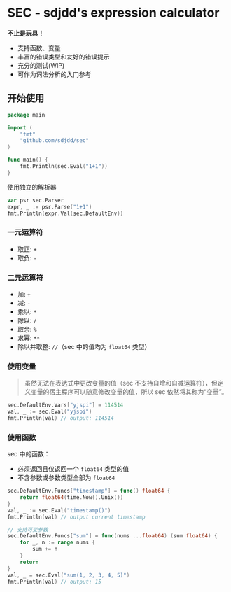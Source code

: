 # SEC - sdjdd's expression calculator

**不止是玩具！**

- 支持函数、变量
- 丰富的错误类型和友好的错误提示
- 充分的测试(WIP)
- 可作为词法分析的入门参考

## 开始使用

```go
package main

import (
	"fmt"
	"github.com/sdjdd/sec"
)

func main() {
	fmt.Println(sec.Eval("1+1"))
}

```

使用独立的解析器

```go
var psr sec.Parser
expr, _ := psr.Parse("1+1")
fmt.Println(expr.Val(sec.DefaultEnv))
```

### 一元运算符

- 取正: `+`
- 取负: `-`

### 二元运算符

- 加: `+`
- 减: `-`
- 乘以: `*`
- 除以: `/`
- 取余: `%`
- 求幂: `**`
- 除以并取整: `//`（sec 中的值均为 `float64` 类型）

### 使用变量

> 虽然无法在表达式中更改变量的值（sec 不支持自增和自减运算符），但定义变量的宿主程序可以随意修改变量的值，所以 sec 依然将其称为“变量”。

```go
sec.DefaultEnv.Vars["yjspi"] = 114514
val, _ := sec.Eval("yjspi")
fmt.Println(val) // output: 114514
```

### 使用函数

sec 中的函数：

- 必须返回且仅返回一个 `float64` 类型的值
- 不含参数或参数类型全部为 `float64`

```go
sec.DefaultEnv.Funcs["timestamp"] = func() float64 {
    return float64(time.Now().Unix())
}
val, _ := sec.Eval("timestamp()")
fmt.Println(val) // output current timestamp

// 支持可变参数
sec.DefaultEnv.Funcs["sum"] = func(nums ...float64) (sum float64) {
    for _, n := range nums {
        sum += n
    }
    return
}
val, _ = sec.Eval("sum(1, 2, 3, 4, 5)")
fmt.Println(val) // output: 15
```
